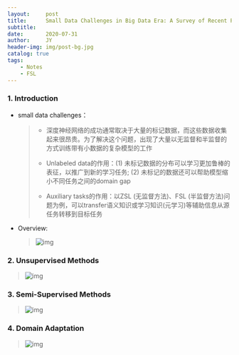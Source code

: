 ```yaml
---
layout:     post
title:      Small Data Challenges in Big Data Era: A Survey of Recent Progress on Unsupervised and Semi-Supervised Methods
subtitle:   
date:       2020-07-31
author:     JY
header-img: img/post-bg.jpg
catalog: true
tags:
    - Notes
    - FSL
---
```




### 1. Introduction

- small data challenges：

  > - 深度神经网络的成功通常取决于大量的标记数据，而这些数据收集起来很昂贵。为了解决这个问题，出现了大量以无监督和半监督的方式训练带有小数据的复杂模型的工作
  > - Unlabeled data的作用：(1) 未标记数据的分布可以学习更加鲁棒的表征，以推广到新的学习任务; (2) 未标记的数据还可以帮助模型缩小不同任务之间的domain gap
  >
  > - Auxiliary tasks的作用：以ZSL (无监督方法)、FSL (半监督方法)问题为例，可以transfer语义知识或学习知识(元学习)等辅助信息从源任务转移到目标任务

- Overview:

  > ![img](https://github.com/ZJU-CVs/zju-cvs.github.io/raw/master/img/2020-06-30-zsl/31.png)

### 2. Unsupervised Methods

> ![img](https://github.com/ZJU-CVs/zju-cvs.github.io/raw/master/img/2020-06-30-zsl/32.png)

### 3. Semi-Supervised Methods

> ![img](https://github.com/ZJU-CVs/zju-cvs.github.io/raw/master/img/2020-06-30-zsl/33.png)



### 4. Domain Adaptation

> ![img](https://github.com/ZJU-CVs/zju-cvs.github.io/raw/master/img/2020-06-30-zsl/34.png)


